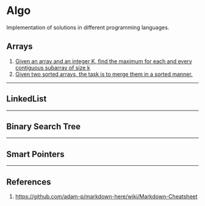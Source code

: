 # Algo
Implementation of solutions in different programming languages.


## Arrays
1. [Given an array and an integer K, find the maximum for each and every contiguous subarray of size k](https://github.com/nvragav/algo/blob/main/C%2B%2B/arrays.cpp#L11)
2. [Given two sorted arrays, the task is to merge them in a sorted manner.](https://github.com/nvragav/algo/blob/main/C%2B%2B/arrays.cpp#L43)

---
## LinkedList

---
## Binary Search Tree

---
## Smart Pointers



***
## References
1. https://github.com/adam-p/markdown-here/wiki/Markdown-Cheatsheet
